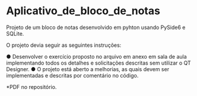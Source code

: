 # Aplicativo_de_bloco_de_notas
Projeto de um bloco de notas desenvolvido em pyhton usando PySide6 e SQLite.

O projeto devia seguir as seguintes instruções: 

 ● Desenvolver o exercício proposto no arquivo em anexo em sala de aula implementando todos os detalhes e solicitações descritas sem utilizar o QT Designer.
 ● O projeto está aberto a melhorias, as quais devem ser implementadas e descritas por comentário no código.
 
 *PDF no repositório.
